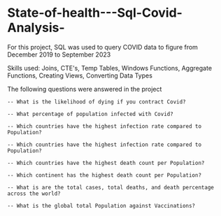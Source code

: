 # State-of-health---Sql-Covid-Analysis-

For this project, SQL was used to query COVID data to figure from December 2019 to September 2023

Skills used: Joins, CTE's, Temp Tables, Windows Functions, Aggregate Functions, Creating Views, Converting Data Types

The following questions were answered in the project

    -- What is the likelihood of dying if you contract Covid?

    -- What percentage of population infected with Covid?

    -- Which countries have the highest infection rate compared to Population?

    -- Which countries have the highest infection rate compared to Population?

    -- Which countries have the highest death count per Population?

    -- Which continent has the highest death count per Population?

    -- What is are the total cases, total deaths, and death percentage across the world?

    -- What is the global total Population against Vaccinations?

